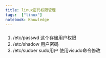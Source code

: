 ```yaml
--- 
title: linux密码权限管理
tags:  ["linux"]
notebook: Knowledge
---
```


### 

1. /etc/passwd
   这个存储用户权限
2. /etc/shadow
   用户密码
3. /etc/sudoer
   sudo用户
   使用visudo命令修改

